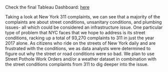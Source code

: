 Check the final Tableau Dashboard: [here](https://public.tableau.com/app/profile/georgi.kalancha/viz/NYCPotholestoWeather/CIS4400DataStory?publish=yes)

Taking a look at New York 311 complaints, we can see that a majority of the complaints are about street conditions, unsanitary conditions, and plumbing issues- all which could be considered an infrastructure issue. One particular type of problem that NYC faces that we hope to address is its street conditions, racking up a total of 93,270 complaints to 311 in just the year 2017 alone. As citizens who ride on the streets of New York daily and are frustrated with the conditions, we as data analysts were determined to figure out why the street or road conditions were so bad. We plan to use Street Pothole Work Orders and/or a weather dataset in combination with the street conditions complaints from 311 to dig deeper into the issue.
